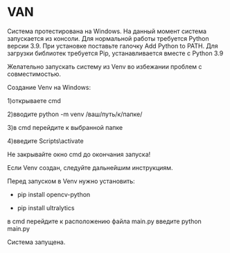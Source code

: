 # VAN

Система протестирована на Windows.
На данный момент система запускается из консоли. 
Для нормальной работы требуется Python версии 3.9. При установке поставьте галочку Add Python to PATH.
Для загрузки библиотек требуется Pip, устанавливается вместе с Python 3.9

Желательно запускать систему из Venv во избежании проблем с совместимостью.

Создание Venv на Windows:

  1)открываете cmd
  
  2)вводите python -m venv /ваш/путь/к/папке/
  
  3)в cmd перейдите к выбранной папке
  
  4)введите Scripts\activate
  
Не закрывайте окно cmd до окончания запуска!

Если Venv создан, следуйте дальнейшим инструкциям.

Перед запуском в Venv нужно установить: 

- pip install opencv-python
  
- pip install ultralytics

в cmd перейдите к расположению файла main.py
введите python main.py

Система запущена.
